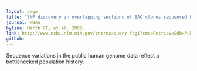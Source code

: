 ```yaml
---
layout: page
title: "SNP discovery in overlapping sections of BAC clones sequenced by the Human Genome Project. Population genetic inference from polymorphism density distributions"
journal: PNAS
byline: Marth GT, et al. 2003.
link: http://www.ncbi.nlm.nih.gov/entrez/query.fcgi?cmd=Retrieve&db=PubMed&list_uids=12502794&dopt=Abstract
github: 
---
```


Sequence variations in the public human genome data reflect a bottlenecked population history.